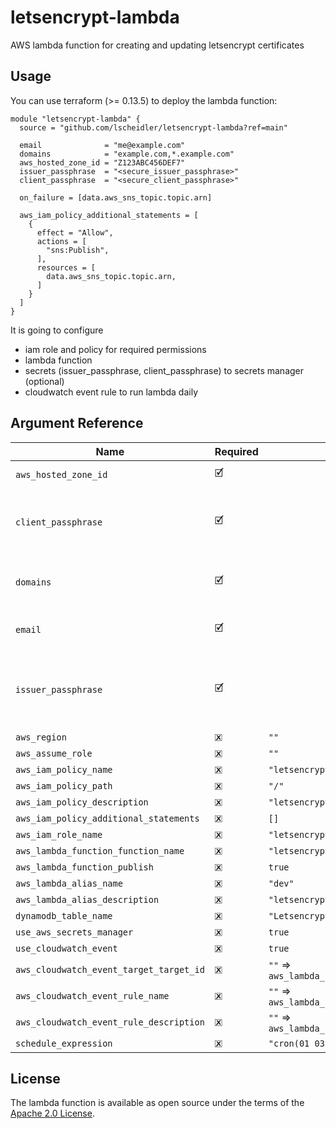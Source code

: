 # letsencrypt-lambda

AWS lambda function for creating and updating letsencrypt certificates

## Usage

You can use terraform (>= 0.13.5) to deploy the lambda function:

```
module "letsencrypt-lambda" {
  source = "github.com/lscheidler/letsencrypt-lambda?ref=main"

  email              = "me@example.com"
  domains            = "example.com,*.example.com"
  aws_hosted_zone_id = "Z123ABC456DEF7"
  issuer_passphrase  = "<secure_issuer_passphrase>"
  client_passphrase  = "<secure_client_passphrase>"

  on_failure = [data.aws_sns_topic.topic.arn]

  aws_iam_policy_additional_statements = [
    {
      effect = "Allow",
      actions = [
        "sns:Publish",
      ],
      resources = [
        data.aws_sns_topic.topic.arn,
      ]
    }
  ]
}
```

It is going to configure
- iam role and policy for required permissions
- lambda function
- secrets (issuer\_passphrase, client\_passphrase) to secrets manager (optional)
- cloudwatch event rule to run lambda daily

## Argument Reference

| Name                                    | Required  | Default                                     | Description                                     |
|-----------------------------------------|-----------|---------------------------------------------|-------------------------------------------------|
| `aws_hosted_zone_id`                    | 🗹         |                                             | Route53 Domain id                               |
| `client_passphrase`                     | 🗹         |                                             | Client passphrase for certificate encryption    |
| `domains`                               | 🗹         |                                             | Domains to get a certificate for                |
| `email`                                 | 🗹         |                                             | Registration email for letsencrypt              |
| `issuer_passphrase`                     | 🗹         |                                             | Issuer passphrase for letsencrypt account data  |
| `aws_region`                            | 🗷         | `""`                                        |                                                 |
| `aws_assume_role`                       | 🗷         | `""`                                        |                                                 |
| `aws_iam_policy_name`                   | 🗷         | `"letsencrypt-lambda_policy"`               |                                                 |
| `aws_iam_policy_path`                   | 🗷         | `"/"`                                       |                                                 |
| `aws_iam_policy_description`            | 🗷         | `"letsencrypt policy"`                      |                                                 |
| `aws_iam_policy_additional_statements`  | 🗷         | `[]`                                        |                                                 |
| `aws_iam_role_name`                     | 🗷         | `"letsencrypt-lambda_role"`                 |                                                 |
| `aws_lambda_function_function_name`     | 🗷         | `"letsencrypt-lambda"`                      |                                                 |
| `aws_lambda_function_publish`           | 🗷         | `true`                                      |                                                 |
| `aws_lambda_alias_name`                 | 🗷         | `"dev"`                                     |                                                 |
| `aws_lambda_alias_description`          | 🗷         | `"letsencrypt-lambda dev"`                  |                                                 |
| `dynamodb_table_name`                   | 🗷         | `"LetsencryptCA"`                           |                                                 |
| `use_aws_secrets_manager`               | 🗷         | `true`                                      |                                                 |
| `use_cloudwatch_event`                  | 🗷         | `true`                                      |                                                 |
| `aws_cloudwatch_event_target_target_id` | 🗷         | `""` => `aws_lambda_function_function_name` |                                                 |
| `aws_cloudwatch_event_rule_name`        | 🗷         | `""` => `aws_lambda_function_function_name` |                                                 |
| `aws_cloudwatch_event_rule_description` | 🗷         | `""` => `aws_lambda_function_function_name` |                                                 |
| `schedule_expression`                   | 🗷         | `"cron(01 03 * * ? *)"`                     |                                                 |

## License

The lambda function is available as open source under the terms of the [Apache 2.0 License](http://opensource.org/licenses/Apache-2.0).

